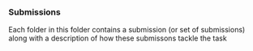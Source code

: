 ### Submissions

Each folder in this folder contains a submission (or set of submissions) along with a description of how these submissons tackle the task

